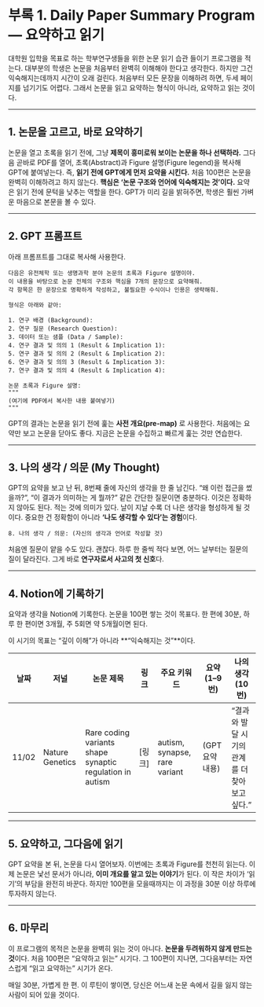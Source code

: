 # 부록 1. Daily Paper Summary Program — 요약하고 읽기

대학원 입학을 목표로 하는 학부연구생들을 위한 논문 읽기 습관 들이기 프로그램을 적는다. 대부분의 학생은 논문을 처음부터 완벽히 이해해야 한다고 생각한다. 하지만 그건 익숙해지는데까지 시간이 오래 걸린다. 처음부터 모든 문장을 이해하려 하면, 두세 페이지를 넘기기도 어렵다. 그래서 논문을 읽고 요약하는 형식이 아니라, 요약하고 읽는 것이다.

---

## 1. 논문을 고르고, 바로 요약하기

논문을 열고 초록을 읽기 전에, 그냥 **제목이 흥미로워 보이는 논문을 하나 선택하라.** 그다음 곧바로 PDF를 열어, 초록(Abstract)과 Figure 설명(Figure legend)을 복사해 GPT에 붙여넣는다. 즉, **읽기 전에 GPT에게 먼저 요약을 시킨다.** 처음 100편은 논문을 완벽히 이해하려고 하지 않는다. **핵심은 ‘논문 구조와 언어에 익숙해지는 것’이다.**  요약은 읽기 전에 문턱을 낮추는 역할을 한다. GPT가 미리 길을 밝혀주면, 학생은 훨씬 가벼운 마음으로 본문을 볼 수 있다.

---

## 2. GPT 프롬프트

아래 프롬프트를 그대로 복사해 사용한다. 

```
다음은 유전체학 또는 생명과학 분야 논문의 초록과 Figure 설명이야.  
이 내용을 바탕으로 논문 전체의 구조와 핵심을 7개의 문장으로 요약해줘.  
각 항목은 한 문장으로 명확하게 작성하고, 불필요한 수식이나 인용은 생략해줘.  

형식은 아래와 같아:

1. 연구 배경 (Background):  
2. 연구 질문 (Research Question):  
3. 데이터 또는 샘플 (Data / Sample):  
4. 연구 결과 및 의의 1 (Result & Implication 1):  
5. 연구 결과 및 의의 2 (Result & Implication 2):  
6. 연구 결과 및 의의 3 (Result & Implication 3):  
7. 연구 결과 및 의의 4 (Result & Implication 4): 

논문 초록과 Figure 설명:
"""
(여기에 PDF에서 복사한 내용 붙여넣기)
"""
```

GPT의 결과는 논문을 읽기 전에 훑는 **사전 개요(pre-map)** 로 사용한다. 처음에는 요약만 보고 논문을 닫아도 좋다. 지금은 논문을 수집하고 빠르게 훑는 것만 연습한다. 

---

## 3. 나의 생각 / 의문 (My Thought)

GPT의 요약을 보고 난 뒤, 8번째 줄에 자신의 생각을 한 줄 남긴다. “왜 이런 접근을 썼을까?”, “이 결과가 의미하는 게 뭘까?” 같은 간단한 질문이면 충분하다. 이것은 정확하지 않아도 된다. 적는 것에 의미가 있다. 날이 지날 수록 더 나은 생각을 형성하게 될 것이다. 중요한 건 정확함이 아니라 **‘나도 생각할 수 있다’는 경험**이다.

```
8. 나의 생각 / 의문: (자신의 생각과 언어로 작성할 것)
```

처음엔 질문이 얕을 수도 있다. 괜찮다. 하루 한 줄씩 적다 보면, 어느 날부터는 질문의 질이 달라진다. 그게 바로 **연구자로서 사고의 첫 신호**다.

---

## 4. Notion에 기록하기

요약과 생각을 Notion에 기록한다. 논문을 100편 쌓는 것이 목표다. 한 편에 30분, 하루 한 편이면 3개월, 주 5회면 약 5개월이면 된다. 

이 시기의 목표는 “깊이 이해”가 아니라 **“익숙해지는 것”**이다.

| 날짜    | 저널              | 논문 제목                                                    | 링크   | 주요 키워드                        | 요약(1–9번)    | 나의 생각(10번)                  |
| ----- | --------------- | -------------------------------------------------------- | ---- | ----------------------------- | ----------- | --------------------------- |
| 11/02 | Nature Genetics | Rare coding variants shape synaptic regulation in autism | [링크] | autism, synapse, rare variant | (GPT 요약 내용) | “결과와 발달 시기의 관계를 더 찾아보고 싶다.” |

---

## 5. 요약하고, 그다음에 읽기

GPT 요약을 본 뒤, 논문을 다시 열어보자. 이번에는 초록과 Figure를 천천히 읽는다. 이제 논문은 낯선 문서가 아니라, **이미 개요를 알고 있는 이야기**가 된다. 이 작은 차이가 ‘읽기’의 부담을 완전히 바꾼다. 하지만 100편을 모을때까지는 이 과정을 30분 이상 하루에 투자하지 않는다. 

---

## 6. 마무리

이 프로그램의 목적은 논문을 완벽히 읽는 것이 아니다. **논문을 두려워하지 않게 만드는 것**이다. 처음 100편은 “요약하고 읽는” 시기다. 그 100편이 지나면, 그다음부터는 자연스럽게 “읽고 요약하는” 시기가 온다.

매일 30분, 가볍게 한 편. 이 루틴이 쌓이면, 당신은 어느새 논문 속에서 길을 잃지 않는 사람이 되어 있을 것이다.

